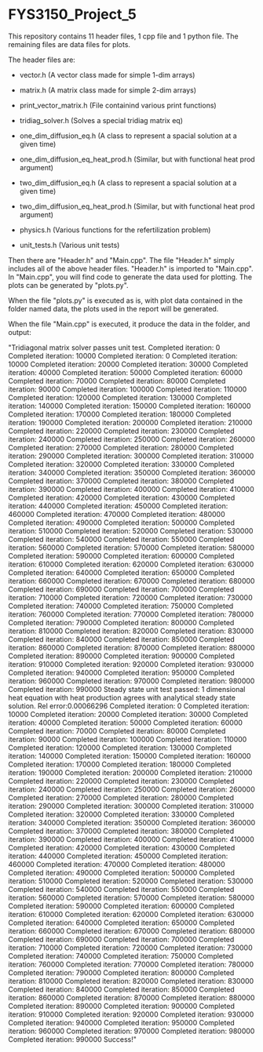 # FYS3150_Project_5

This repository contains 11 header files,
1 cpp file and 1 python file. The remaining files are data files for plots.

The header files are:

* vector.h                          (A vector class made for simple 1-dim arrays)
* matrix.h                          (A matrix class made for simple 2-dim arrays)
* print_vector_matrix.h             (File containind various print functions)
* tridiag_solver.h                  (Solves a special tridiag matrix eq)

* one_dim_diffusion_eq.h            (A class to represent a spacial solution at a given time)
* one_dim_diffusion_eq_heat_prod.h  (Similar, but with functional heat prod argument)
* two_dim_diffusion_eq.h            (A class to represent a spacial solution at a given time)
* two_dim_diffusion_eq_heat_prod.h  (Similar, but with functional heat prod argument)

* physics.h                         (Various functions for the refertilization problem)
* unit_tests.h                      (Various unit tests)

Then there are "Header.h" and "Main.cpp". 
The file "Header.h" simply includes all of the above header files. 
"Header.h" is imported to "Main.cpp".
In "Main.cpp", you will find code to generate the data used for plotting.
The plots can be generated by "plots.py".

When the file "plots.py" is executed as is, with
plot data contained in the folder named data,
the plots used in the report will be generated.

When the file "Main.cpp" is executed, it produce the data in the folder,
and output:

"Tridiagonal matrix solver passes unit test.
Completed iteration: 0
Completed iteration: 10000
Completed iteration: 0
Completed iteration: 10000
Completed iteration: 20000
Completed iteration: 30000
Completed iteration: 40000
Completed iteration: 50000
Completed iteration: 60000
Completed iteration: 70000
Completed iteration: 80000
Completed iteration: 90000
Completed iteration: 100000
Completed iteration: 110000
Completed iteration: 120000
Completed iteration: 130000
Completed iteration: 140000
Completed iteration: 150000
Completed iteration: 160000
Completed iteration: 170000
Completed iteration: 180000
Completed iteration: 190000
Completed iteration: 200000
Completed iteration: 210000
Completed iteration: 220000
Completed iteration: 230000
Completed iteration: 240000
Completed iteration: 250000
Completed iteration: 260000
Completed iteration: 270000
Completed iteration: 280000
Completed iteration: 290000
Completed iteration: 300000
Completed iteration: 310000
Completed iteration: 320000
Completed iteration: 330000
Completed iteration: 340000
Completed iteration: 350000
Completed iteration: 360000
Completed iteration: 370000
Completed iteration: 380000
Completed iteration: 390000
Completed iteration: 400000
Completed iteration: 410000
Completed iteration: 420000
Completed iteration: 430000
Completed iteration: 440000
Completed iteration: 450000
Completed iteration: 460000
Completed iteration: 470000
Completed iteration: 480000
Completed iteration: 490000
Completed iteration: 500000
Completed iteration: 510000
Completed iteration: 520000
Completed iteration: 530000
Completed iteration: 540000
Completed iteration: 550000
Completed iteration: 560000
Completed iteration: 570000
Completed iteration: 580000
Completed iteration: 590000
Completed iteration: 600000
Completed iteration: 610000
Completed iteration: 620000
Completed iteration: 630000
Completed iteration: 640000
Completed iteration: 650000
Completed iteration: 660000
Completed iteration: 670000
Completed iteration: 680000
Completed iteration: 690000
Completed iteration: 700000
Completed iteration: 710000
Completed iteration: 720000
Completed iteration: 730000
Completed iteration: 740000
Completed iteration: 750000
Completed iteration: 760000
Completed iteration: 770000
Completed iteration: 780000
Completed iteration: 790000
Completed iteration: 800000
Completed iteration: 810000
Completed iteration: 820000
Completed iteration: 830000
Completed iteration: 840000
Completed iteration: 850000
Completed iteration: 860000
Completed iteration: 870000
Completed iteration: 880000
Completed iteration: 890000
Completed iteration: 900000
Completed iteration: 910000
Completed iteration: 920000
Completed iteration: 930000
Completed iteration: 940000
Completed iteration: 950000
Completed iteration: 960000
Completed iteration: 970000
Completed iteration: 980000
Completed iteration: 990000
Steady state unit test passed: 1 dimensional heat equation with heat production
agrees with analytical steady state solution. Rel error:0.00066296
Completed iteration: 0
Completed iteration: 10000
Completed iteration: 20000
Completed iteration: 30000
Completed iteration: 40000
Completed iteration: 50000
Completed iteration: 60000
Completed iteration: 70000
Completed iteration: 80000
Completed iteration: 90000
Completed iteration: 100000
Completed iteration: 110000
Completed iteration: 120000
Completed iteration: 130000
Completed iteration: 140000
Completed iteration: 150000
Completed iteration: 160000
Completed iteration: 170000
Completed iteration: 180000
Completed iteration: 190000
Completed iteration: 200000
Completed iteration: 210000
Completed iteration: 220000
Completed iteration: 230000
Completed iteration: 240000
Completed iteration: 250000
Completed iteration: 260000
Completed iteration: 270000
Completed iteration: 280000
Completed iteration: 290000
Completed iteration: 300000
Completed iteration: 310000
Completed iteration: 320000
Completed iteration: 330000
Completed iteration: 340000
Completed iteration: 350000
Completed iteration: 360000
Completed iteration: 370000
Completed iteration: 380000
Completed iteration: 390000
Completed iteration: 400000
Completed iteration: 410000
Completed iteration: 420000
Completed iteration: 430000
Completed iteration: 440000
Completed iteration: 450000
Completed iteration: 460000
Completed iteration: 470000
Completed iteration: 480000
Completed iteration: 490000
Completed iteration: 500000
Completed iteration: 510000
Completed iteration: 520000
Completed iteration: 530000
Completed iteration: 540000
Completed iteration: 550000
Completed iteration: 560000
Completed iteration: 570000
Completed iteration: 580000
Completed iteration: 590000
Completed iteration: 600000
Completed iteration: 610000
Completed iteration: 620000
Completed iteration: 630000
Completed iteration: 640000
Completed iteration: 650000
Completed iteration: 660000
Completed iteration: 670000
Completed iteration: 680000
Completed iteration: 690000
Completed iteration: 700000
Completed iteration: 710000
Completed iteration: 720000
Completed iteration: 730000
Completed iteration: 740000
Completed iteration: 750000
Completed iteration: 760000
Completed iteration: 770000
Completed iteration: 780000
Completed iteration: 790000
Completed iteration: 800000
Completed iteration: 810000
Completed iteration: 820000
Completed iteration: 830000
Completed iteration: 840000
Completed iteration: 850000
Completed iteration: 860000
Completed iteration: 870000
Completed iteration: 880000
Completed iteration: 890000
Completed iteration: 900000
Completed iteration: 910000
Completed iteration: 920000
Completed iteration: 930000
Completed iteration: 940000
Completed iteration: 950000
Completed iteration: 960000
Completed iteration: 970000
Completed iteration: 980000
Completed iteration: 990000
Success!"

